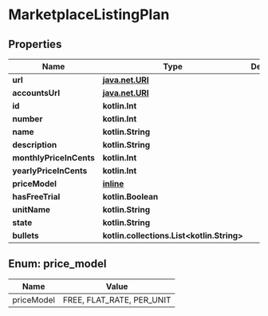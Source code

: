 
# MarketplaceListingPlan

## Properties
Name | Type | Description | Notes
------------ | ------------- | ------------- | -------------
**url** | [**java.net.URI**](java.net.URI.md) |  | 
**accountsUrl** | [**java.net.URI**](java.net.URI.md) |  | 
**id** | **kotlin.Int** |  | 
**number** | **kotlin.Int** |  | 
**name** | **kotlin.String** |  | 
**description** | **kotlin.String** |  | 
**monthlyPriceInCents** | **kotlin.Int** |  | 
**yearlyPriceInCents** | **kotlin.Int** |  | 
**priceModel** | [**inline**](#PriceModel) |  | 
**hasFreeTrial** | **kotlin.Boolean** |  | 
**unitName** | **kotlin.String** |  | 
**state** | **kotlin.String** |  | 
**bullets** | **kotlin.collections.List&lt;kotlin.String&gt;** |  | 


<a id="PriceModel"></a>
## Enum: price_model
Name | Value
---- | -----
priceModel | FREE, FLAT_RATE, PER_UNIT



